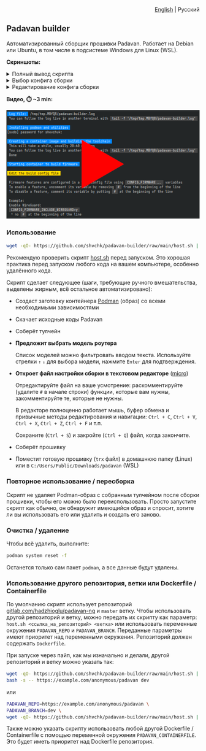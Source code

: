 <p align="right"><a href="README.md">English</a> | Русский</p>

## Padavan builder

Автоматизированный сборщик прошивки Padavan. Работает на Debian или Ubuntu, в том числе в подсистеме Windows для Linux (WSL).

**Скриншоты:**

<details>
  <summary>Полный вывод скрипта</summary>

  ![Полный вывод скрипта](misc/screenshots/main.webp)
</details>

<details>
  <summary>Выбор конфига сборки</summary>

  ![Выбор конфига сборки](misc/screenshots/select-config.webp)
</details>

<details>
  <summary>Редактирование конфига сборки</summary>

  ![Редактирование конфига сборки](misc/screenshots/edit-config.webp)
</details>

**Видео, ⏱️ ~3 min:**

[![Видео](misc/screenshots/video-preview.webp)](https://youtu.be/AX7YRaR9CBw)


### Использование

```sh
wget -qO- https://github.com/shvchk/padavan-builder/raw/main/host.sh | bash
```

Рекомендую проверить скрипт [host.sh](host.sh) перед запуском. Это хорошая практика перед запуском любого кода на вашем компьютере, особенно удалённого кода.

Скрипт сделает следующее (шаги, требующие ручного вмешательства, выделены жирным, всё остальное автоматизировано):

- Создаст заготовку контейнера [Podman](https://podman.io) (образ) со всеми необходимыми зависимостями

- Скачает исходные коды Padavan

- Соберёт тулчейн

- **Предложит выбрать модель роутера**

  Список моделей можно фильтровать вводом текста. Используйте стрелки `↑` `↓` для выбора модели, нажмите `Enter` для подтверждения.

- **Откроет файл настройки сборки в текстовом редакторе** ([micro](https://micro-editor.github.io))

  Отредактируйте файл на ваше усмотрение: раскомментируйте (удалите `#` в начале строки) функции, которые вам нужны, закомментируйте те, которые не нужны.

  В редакторе полноценно работает мышь, буфер обмена и привычные методы редактирования и навигации: `Ctrl + C`, `Ctrl + V`, `Ctrl + X`, `Ctrl + Z`, `Ctrl + F` и т.п.

  Сохраните (`Ctrl + S`) и закройте (`Ctrl + Q`) файл, когда закончите.

- Соберёт прошивку

- Поместит готовую прошивку (`trx` файл) в домашнюю папку (Linux) или в `C:/Users/Public/Downloads/padavan` (WSL)


### Повторное использование / пересборка

Скрипт не удаляет Podman-образ с собранным тулчейном после сборки прошивки, чтобы его можно было переиспользовать. Просто запустите скрипт как обычно, он обнаружит имеющийся образ и спросит, хотите ли вы использовать его или удалить и создать его заново.


### Очистка / удаление

Чтобы всё удалить, выполните:

```sh
podman system reset -f
```

Останется только сам пакет `podman`, а все данные будут удалены.


### Использование другого репозитория, ветки или Dockerfile / Containerfile

По умолчанию скрипт использует репозиторий [gitlab.com/hadzhioglu/padavan-ng](https://gitlab.com/hadzhioglu/padavan-ng) и `master` ветку. Чтобы использовать другой репозиторий и ветку, можно передать их скрипту как параметр: `host.sh <ссылка_на_репозиторий> <ветка>` или использовать переменные окружения `PADAVAN_REPO` и `PADAVAN_BRANCH`. Переданные параметры имеют приоритет над переменными окружения. Репозиторий должен содержать `Dockerfile`.

При запуске через пайп, как мы изначально и делали, другой репозиторий и ветку можно указать так:

```sh
wget -qO- https://github.com/shvchk/padavan-builder/raw/main/host.sh | \
bash -s -- https://example.com/anonymous/padavan dev
```

или

```sh
PADAVAN_REPO=https://example.com/anonymous/padavan \
PADAVAN_BRANCH=dev \
wget -qO- https://github.com/shvchk/padavan-builder/raw/main/host.sh | bash

```

Также можно указать скрипту использовать любой другой Dockerfile / Containerfile с помощью переменной окружения `PADAVAN_CONTAINERFILE`. Это будет иметь приоритет над Dockerfile репозитория.
